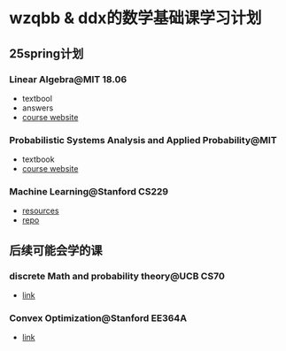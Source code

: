 # wzqbb & ddx的数学基础课学习计划
## 25spring计划
### Linear Algebra@MIT 18.06
- textbool
- answers
- [course website](https://ocw.mit.edu/courses/mathematics/18-06sc-linear-algebra-fall-2011/syllabus/)
  
### Probabilistic Systems Analysis and Applied Probability@MIT
- textbook
- [course website](https://ocw.mit.edu/courses/6-041sc-probabilistic-systems-analysis-and-applied-probability-fall-2013/)

### Machine Learning@Stanford CS229
- [resources](https://www.bilibili.com/opus/380268840952441314)
- [repo](https://github.com/PKUFlyingPig/CS229)
## 后续可能会学的课
### discrete Math and probability theory@UCB CS70
- [link](https://csdiy.wiki/%E6%95%B0%E5%AD%A6%E8%BF%9B%E9%98%B6/CS70/#_1)

### Convex Optimization@Stanford EE364A
- [link](https://csdiy.wiki/%E6%95%B0%E5%AD%A6%E8%BF%9B%E9%98%B6/convex/)
  
